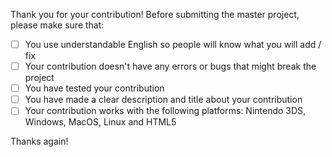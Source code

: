 Thank you for your contribution! 
Before submitting the master project, please make sure that:

- [ ] You use understandable English so people will know what you will add / fix
-  [ ] Your contribution doesn't have any errors or bugs that might break the project
- [ ] You have tested your contribution
- [ ] You have made a clear description and title about your contribution
- [ ] Your contribution works with the following platforms: Nintendo 3DS, Windows, MacOS, Linux and HTML5

Thanks again!
